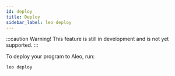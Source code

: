 ```yaml
---
id: deploy
title: Deploy
sidebar_label: leo deploy
---
```


:::caution
Warning! This feature is still in development and is not yet supported.
:::

To deploy your program to Aleo, run:
```
leo deploy
```